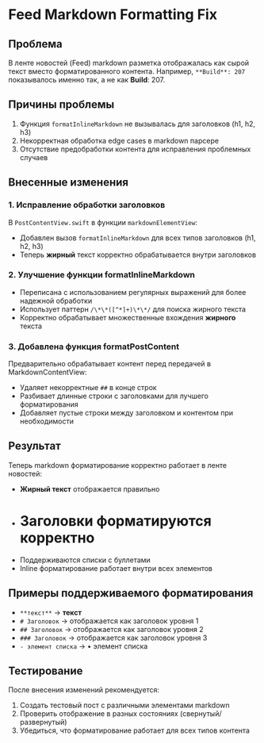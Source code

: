 # Feed Markdown Formatting Fix

## Проблема
В ленте новостей (Feed) markdown разметка отображалась как сырой текст вместо форматированного контента. Например, `**Build**: 207` показывалось именно так, а не как **Build**: 207.

## Причины проблемы
1. Функция `formatInlineMarkdown` не вызывалась для заголовков (h1, h2, h3)
2. Некорректная обработка edge cases в markdown парсере
3. Отсутствие предобработки контента для исправления проблемных случаев

## Внесенные изменения

### 1. Исправление обработки заголовков
В `PostContentView.swift` в функции `markdownElementView`:
- Добавлен вызов `formatInlineMarkdown` для всех типов заголовков (h1, h2, h3)
- Теперь **жирный** текст корректно обрабатывается внутри заголовков

### 2. Улучшение функции formatInlineMarkdown
- Переписана с использованием регулярных выражений для более надежной обработки
- Использует паттерн `/\*\*([^*]+)\*\*/` для поиска жирного текста
- Корректно обрабатывает множественные вхождения **жирного** текста

### 3. Добавлена функция formatPostContent
Предварительно обрабатывает контент перед передачей в MarkdownContentView:
- Удаляет некорректные `##` в конце строк
- Разбивает длинные строки с заголовками для лучшего форматирования
- Добавляет пустые строки между заголовком и контентом при необходимости

## Результат
Теперь markdown форматирование корректно работает в ленте новостей:
- **Жирный текст** отображается правильно
- # Заголовки форматируются корректно
- Поддерживаются списки с буллетами
- Inline форматирование работает внутри всех элементов

## Примеры поддерживаемого форматирования
- `**текст**` → **текст**
- `# Заголовок` → отображается как заголовок уровня 1
- `## Заголовок` → отображается как заголовок уровня 2
- `### Заголовок` → отображается как заголовок уровня 3
- `- элемент списка` → • элемент списка

## Тестирование
После внесения изменений рекомендуется:
1. Создать тестовый пост с различными элементами markdown
2. Проверить отображение в разных состояниях (свернутый/развернутый)
3. Убедиться, что форматирование работает для всех типов контента 